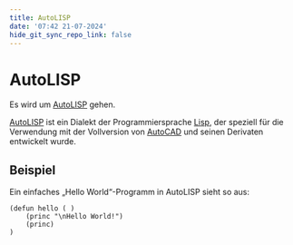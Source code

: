 ```yaml
---
title: AutoLISP
date: '07:42 21-07-2024'
hide_git_sync_repo_link: false
---
```


# AutoLISP

Es wird um [AutoLISP](https://en.wikipedia.org/wiki/AutoLISP) gehen. 

[AutoLISP](https://en.wikipedia.org/wiki/AutoLISP) ist ein Dialekt der Programmiersprache [Lisp](https://de.wikipedia.org/wiki/Lisp), der speziell für die Verwendung mit der Vollversion von [AutoCAD](https://de.wikipedia.org/wiki/AutoCAD) und seinen Derivaten entwickelt wurde.


## Beispiel

Ein einfaches „Hello World“-Programm in AutoLISP sieht so aus:

``` AutoLisp
(defun hello ( )
    (princ "\nHello World!")
    (princ)
)
```